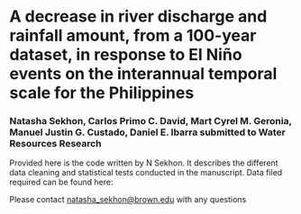 # A decrease in river discharge and rainfall amount, from a 100-year dataset, in response to El Niño events on the interannual temporal scale for the Philippines

### Natasha Sekhon, Carlos Primo C. David, Mart Cyrel M. Geronia, Manuel Justin G. Custado, Daniel E. Ibarra submitted to Water Resources Research

Provided here is the code written by N Sekhon. It describes the different data cleaning and statistical tests conducted in the manuscript. Data filed required can be found here: 

Please contact natasha_sekhon@brown.edu with any questions
